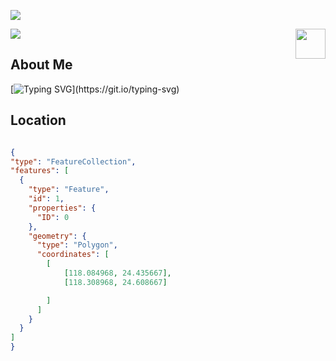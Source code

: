 ![](assets/Bottom_up.svg)



<!--   my-header-img -->
![](./src/header_.png)
<a href="https://www.python.org/"><img src="https://upload.wikimedia.org/wikipedia/commons/c/c3/Python-logo-notext.svg" align="right" height="48" width="48" ></a>

## About Me
<!--   my-ticker -->    
[![Typing SVG](https://readme-typing-svg.herokuapp.com?color=%2336BCF7&center=true&vCenter=true&width=600&lines=I+am+currently+a+Ph.D+student+in+Xiamen+University;+My+Research+Interests+Include:;+Natural+Language+Processing,+Computer+Vision,+etc.)](https://git.io/typing-svg)




## Location


<!-- Belarus - My Home-->
  
 ```geojson

{
 "type": "FeatureCollection",
 "features": [
   {
     "type": "Feature",
     "id": 1,
     "properties": {
       "ID": 0
     },
     "geometry": {
       "type": "Polygon",
       "coordinates": [
         [
             [118.084968, 24.435667],
             [118.308968, 24.608667]

         ]
       ]
     }
   }
 ]
}

```

